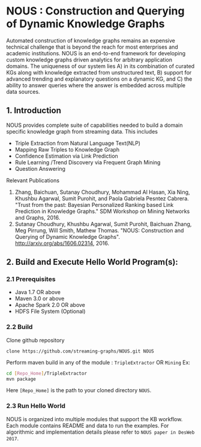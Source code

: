 # NOUS : Construction and Querying of Dynamic Knowledge Graphs
Automated construction of knowledge graphs remains an expensive technical challenge that
is beyond the reach for most enterprises and academic institutions.
NOUS is an end-to-end framework for developing custom knowledge graphs driven
analytics for arbitrary application domains.
The uniqueness of our system lies A) in its combination of curated KGs along with
knowledge extracted from unstructured text, B) support for advanced trending and explanatory
questions on a dynamic KG, and C) the ability to
answer queries where the answer is embedded across multiple data sources.

## 1. Introduction	
NOUS provides complete suite of capabilities needed to build a domain specific knowledge graph
from streaming data. This includes
 * Triple Extraction from Natural Language Text(NLP)
 * Mapping Raw Triples to Knowledge Graph
 * Confidence Estimation via Link Prediction
 * Rule Learning /Trend Discovery via Frequent Graph Mining
 * Question Answering

Relevant Publications

1. Zhang, Baichuan, Sutanay Choudhury, Mohammad Al Hasan, Xia Ning, Khushbu Agarwal, Sumit Purohit, and Paola Gabriela Pesntez Cabrera. "Trust from the past: Bayesian Personalized Ranking based Link Prediction in Knowledge Graphs." SDM Workshop on Mining Networks and Graphs, 2016.
2. Sutanay Choudhury, Khushbu Agarwal, Sumit Purohit,  Baichuan Zhang, Meg Pirrung, Will Smith, Mathew Thomas. "NOUS: Construction and Querying of Dynamic Knowledge Graphs". http://arxiv.org/abs/1606.02314, 2016.

## 2. Build and Execute Hello World Program(s):
### 2.1 Prerequisites
* Java 1.7 OR above
* Maven 3.0 or above
* Apache Spark 2.0 OR above
* HDFS File System (Optional)

### 2.2 Build
 Clone github repository 

` clone https://github.com/streaming-graphs/NOUS.git NOUS `

 Perform maven build in any of the module : `TripleExtractor` OR `Mining` Ex:
 
 ```bash
 cd [Repo_Home]/TripleExtractor
 mvn package
 ```
Here `[Repo_Home]` is the path to your cloned directory `NOUS`. 

### 2.3 Run Hello World
NOUS is organized into multiple modules that support the KB workflow. Each module 
contains README and data to run the examples.
For algorithmic and implementation details please refer to `NOUS paper in DesWeb 2017`. 

